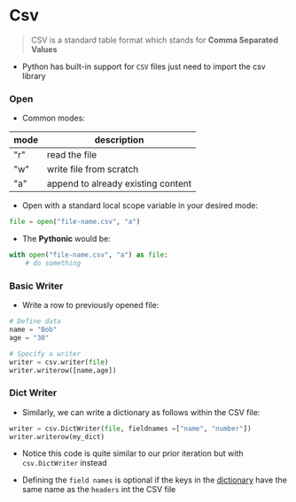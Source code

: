 # Csv

> CSV is a standard table format which stands for **Comma Separated Values** 

- Python has built-in support for `CSV` files just need to import the csv library

### Open

- Common modes:

| mode | description                        |
| ---- | ---------------------------------- |
| "r"  | read the file                      |
| "w"  | write file from scratch            |
| "a"  | append to already existing content |

- Open with a standard local scope variable in your desired mode:

```python
file = open("file-name.csv", "a")
```

- The **Pythonic** would be:

```python
with open("file-name.csv", "a") as file:
	# do something
```

### Basic Writer

- Write a row to previously opened file:

```python
# Define data
name = "Bob"
age = "30"

# Specify a writer
writer = csv.writer(file)
writer.writerow([name,age])
```

### Dict Writer

- Similarly, we can write a dictionary as follows within the CSV file:

```python
writer = csv.DictWriter(file, fieldnames =["name", "number"])
writer.writerow(my_dict)
```

- Notice this code is quite similar to our prior iteration but with `csv.DictWriter` instead

- Defining the `field names` is optional if the keys in the [dictionary](computer-science/docs/python/dictionaries.md) have the same name as the `headers` int the CSV file

